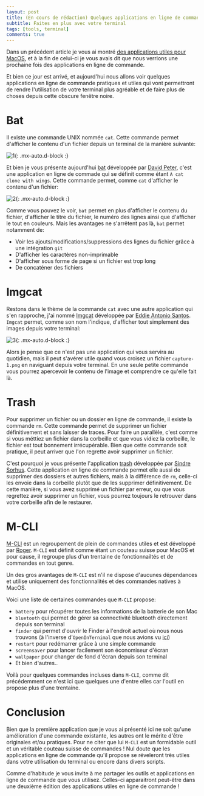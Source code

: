 ```yaml
---
layout: post
title: (En cours de rédaction) Quelques applications en ligne de commande pratiques
subtitle: Faites en plus avec votre terminal
tags: [tools, terminal]
comments: true
---
```



Dans un précédent article je vous ai montré [des applications utiles pour MacOS](https://sonnyfournier.github.io/blog/2020-08-21-macos-apps/), et à la fin de celui-ci je vous avais dit que nous verrions une prochaine fois des applications en ligne de commande.

Et bien ce jour est arrivé, et aujourd'hui nous allons voir quelques applications en ligne de commande pratiques et utiles qui vont permettront de rendre l'utilisation de votre terminal plus agréable et de faire plus de choses depuis cette obscure fenêtre noire.


# Bat


Il existe une commande UNIX nommée `cat`. Cette commande permet d'afficher le contenu d'un fichier depuis un terminal de la manière suivante:


![1](https://raw.githubusercontent.com/sonnyfournier/blog/master/assets/img/cli-apps/1.png){: .mx-auto.d-block :}


Et bien je vous présente aujourd'hui [bat](https://github.com/sharkdp/bat) développée par [David Peter](https://github.com/sharkdp), c'est une application en ligne de commade qui se définit comme étant `A cat clone with wings`. Cette commande permet, comme `cat` d'afficher le contenu d'un fichier:


![2](https://raw.githubusercontent.com/sonnyfournier/blog/master/assets/img/cli-apps/2.png){: .mx-auto.d-block :}


Comme vous pouvez le voir, `bat` permet en plus d'afficher le contenu du fichier, d'afficher le titre du fichier, le numéro des lignes ainsi que d'afficher le tout en couleurs. Mais les avantages ne s'arrêtent pas là, `bat` permet notamment de:
- Voir les ajouts/modifications/suppressions des lignes du fichier grâce à une intégration `git`
- D'afficher les caractères non-imprimable
- D'afficher sous forme de page si un fichier est trop long
- De concaténer des fichiers


# Imgcat


Restons dans le thème de la commande `cat` avec une autre application qui s'en rapproche, j'ai nommé [Imgcat](https://github.com/eddieantonio/imgcat) développée par [Eddie Antonio Santos](https://github.com/eddieantonio). `Imgcat` permet, comme son nom l'indique, d'afficher tout simplement des images depuis votre terminal:


![3](https://raw.githubusercontent.com/sonnyfournier/blog/master/assets/img/cli-apps/3.png){: .mx-auto.d-block :}


Alors je pense que ce n'est pas une application qui vous servira au quotidien, mais il peut s'avérer utile quand vous croisez un fichier `capture-1.png` en naviguant depuis votre terminal. En une seule petite commande vous pourrez apercevoir le contenu de l'image et comprendre ce qu'elle fait là.


# Trash


Pour supprimer un fichier ou un dossier en ligne de commande, il existe la commande `rm`. Cette commande permet de supprimer un fichier définitivement et sans laisser de traces. Pour faire un parallèle, c'est comme si vous méttiez un fichier dans la corbeille et que vous vidiez la corbeille, le fichier est tout bonnement irrécupérable. Bien que cette commande soit pratique, il peut arriver que l'on regrette avoir supprimer un fichier.

C'est pourquoi je vous présente l'application [trash](https://github.com/sindresorhus/trash) développée par [Sindre Sorhus](https://github.com/sindresorhus). Cette application en ligne de commande permet elle aussi de supprimer des dossiers et autres fichiers, mais à la différence de `rm`, celle-ci les envoie dans la corbeille plutôt que de les supprimer définitivement. De cette manière, si vous avez supprimé un fichier par erreur, ou que vous regrettez avoir supprimer un fichier, vous pourrez toujours le retrouver dans votre corbeille afin de le restaurer.


# M-CLI

[M-CLI](https://github.com/rgcr/m-cli) est un regroupement de plein de commandes utiles et est développé par [Roger](https://github.com/rgcr). `M-CLI` est définit comme étant un couteau suisse pour MacOS et pour cause, il regroupe plus d'un trentaine de fonctionnailtés et de commandes en tout genre.

Un des gros avantages de `M-CLI` est n'il ne dispose d'aucunes dépendances et utilise uniquement des fonctionnalités et des commandes natives à MacOS.

Voici une liste de certaines commandes que `M-CLI` propose:
- `battery` pour récupérer toutes les informations de la batterie de son Mac
- `bluetooth` qui permet de gérer sa connectivité bluetooth directement depuis son terminal
- `finder` qui permet d'ouvrir le Finder à l'endroit actuel où nous nous trouvons (à l'inverse d'`OpenInTernimal` que nous avions vu [ici](https://sonnyfournier.github.io/blog/2020-08-17-usefull-ios-dev-tools/))
- `restart` pour redémarrer grâce à une simple commande
- `screensaver` pour lancer facilement son économiseur d'écran
- `wallpaper` pour changer de fond d'écran depuis son terminal
- Et bien d'autres..

Voilà pour quelques commandes incluses dans `M-CLI`, comme dit précédemment ce n'est ici que quelques une d'entre elles car l'outil en propose plus d'une trentaine.

# Conclusion


Bien que la première application que je vous ai présenté ici ne soit qu'une amélioration d'une commande existante, les autres ont le mérite d'être originales et/ou pratiques. Pour ne citer que lui `M-CLI` est un formidable outil et un véritable couteau suisse de commandes ! Nul doute que les applications en ligne de commande qu'il propose se réveleront très utiles dans votre utilisation du terminal ou encore dans divers scripts.

Comme d'habitude je vous invite à me partager les outils et applications en ligne de commande que vous utilisez. Celles-ci apparaitront peut-être dans une deuxième édition des applications utiles en ligne de commande !
